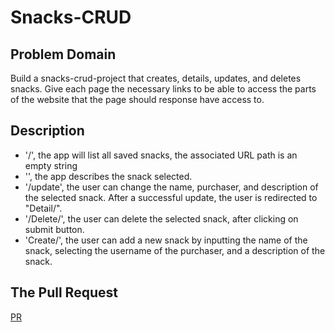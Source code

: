 # Snacks-CRUD

## Problem Domain

Build a snacks-crud-project that creates, details, updates, and deletes snacks.
 Give each page the necessary links to be able to access the parts of the website that the page should response have access to.

## Description

- '/', the app will list all saved snacks, the associated URL path is an empty string
- '<id>', the app describes the snack selected.
- '<id>/update', the user can change the name, purchaser, and description of the selected snack. After a successful update, the user is redirected to "Detail/<id>".
- '<id>/Delete/', the user can delete the selected snack, after clicking on submit button.
- 'Create/', the user can add a new snack by inputting the name of the snack, selecting the username of the purchaser, and a description of the snack.

## The Pull Request

[PR](https://github.com/alkhatib99/snacks-crud/pull/1)